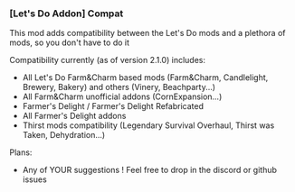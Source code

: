 ### \[Let's Do Addon\] Compat

This mod adds compatibility between the Let's Do mods and a plethora of mods, so you don't have to do it

Compatibility currently (as of version 2.1.0) includes:
* All Let's Do Farm&Charm based mods (Farm&Charm, Candlelight, Brewery, Bakery) and others (Vinery, Beachparty...)
* All Farm&Charm unofficial addons (CornExpansion…)
* Farmer's Delight / Farmer's Delight Refabricated
* All Farmer's Delight addons
* Thirst mods compatibility (Legendary Survival Overhaul, Thirst was Taken, Dehydration...)

Plans:
* Any of YOUR suggestions ! Feel free to drop in the discord or github issues
